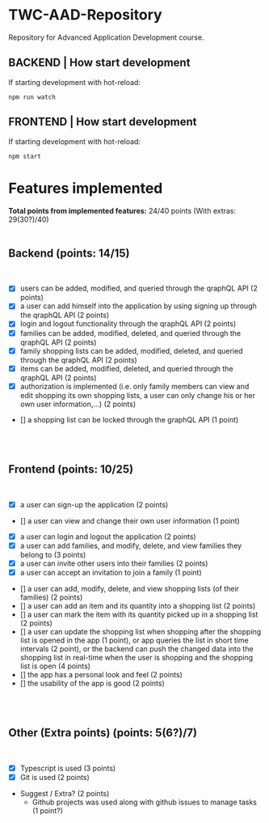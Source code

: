 # TWC-AAD-Repository
Repository for Advanced Application Development course. 

## BACKEND | How start development

If starting development with hot-reload:

`npm run watch`

## FRONTEND | How start development

If starting development with hot-reload:

`npm start`


# Features implemented

**Total points from implemented features:** 24/40 points (With extras: 29(30?)/40)
<br><br>

## **Backend** (points: 14/15)
<br>

  - [x] users can be added, modified, and queried through the qraphQL API (2 points)
  - [x]  a user can add himself into the application by using signing up through the qraphQL API (2 points)
  - [x]  login and logout functionality through the qraphQL API (2 points)
  - [x]  families can be added, modified, deleted, and queried through the qraphQL API (2 points)
  - [x]  family shopping lists can be added, modified, deleted, and queried through the qraphQL API (2 points)
  - [x]  items can be added, modified, deleted, and queried through the qraphQL API (2 points)
  - [x]  authorization is implemented (i.e. only family members can view and edit shopping its own shopping lists, a user can only change his or her own user information,…) (2 points)
  - []  a shopping list can be locked through the graphQL API (1 point)

<br><br>

## **Frontend** (points: 10/25)
<br>

  - [x] a user can sign-up the application (2 points)
  - [] a user can view and change their own user information (1 point)
  - [x] a user can login and logout the application (2 points)
  - [x] a user can add families, and modify, delete, and view families they belong to (3 points)
  - [x] a user can invite other users into their families (2 points)
  - [x] a user can accept an invitation to join a family (1 point)
  - [] a user can add, modify, delete, and view shopping lists (of their families) (2 points)
  - [] a user can add an item and its quantity into a shopping list (2 points)
  - [] a user can mark the item with its quantity picked up in a shopping list (2 points)
  - [] a user can update the shopping list when shopping after the shopping list is opened in the app (1 point), or app queries the list in short time intervals (2 point), or the backend can push the changed data into the shopping list in real-time when the user is shopping and the shopping list is open (4 points)
  - [] the app has a personal look and feel (2 points)
  - [] the usability of the app is good (2 points)

<br><br>

## **Other (Extra points)** (points: 5(6?)/7)
<br>

  - [x] Typescript is used (3 points)
  - [x] Git is used (2 points)
  
  - Suggest / Extra? (2 points)
    - Github projects was used along with github issues to manage tasks (1 point?)